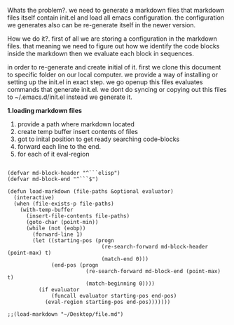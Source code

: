 
Whats the problem?. we need to generate a markdown files that markdown files itself contain init.el and load all emacs configuration. the configuration we generates also can be re-generate itself in the newer version.

How we do it?. first of all we are storing a configuration in the markdown files. that meaning we need to figure out how we identify the code blocks inside the markdown then we evaluate each block in sequences.

in order to re-generate and create initial of it. first we clone this document to specific folder on our local computer. we provide a way of installing or setting up the init.el in exact step. we go openup this files evaluates commands that generate init.el. we dont do syncing or copying out this files to ~/.emacs.d/init.el instead we generate it.

**1.loading markdown files**

1. provide a path where markdown located
2. create temp buffer insert contents of files
3. got to inital position to get ready searching code-blocks
4. forward each line to the end. 
5. for each of it eval-region

```elisp file-out=~/.emacs.d/init.el tangle=false

(defvar md-block-header "^```elisp")
(defvar md-block-end "^```$")

(defun load-markdown (file-paths &optional evaluator)
  (interactive)
  (when (file-exists-p file-paths)
	(with-temp-buffer
	  (insert-file-contents file-paths)
	  (goto-char (point-min))
	  (while (not (eobp))
		(forward-line 1)
		(let ((starting-pos (progn
							  (re-search-forward md-block-header (point-max) t)
							  (match-end 0)))
			  (end-pos (progn
						 (re-search-forward md-block-end (point-max) t)
						 (match-beginning 0))))
		  (if evaluator
			  (funcall evaluator starting-pos end-pos)
			(eval-region starting-pos end-pos)))))))

;;(load-markdown "~/Desktop/file.md")
```


